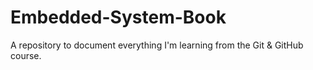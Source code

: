 # Embedded-System-Book
A repository to document everything I'm learning from the Git &amp; GitHub course.
